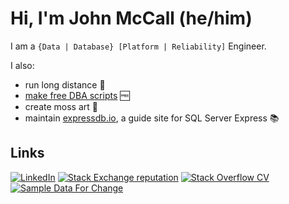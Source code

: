 # Hi, I'm John McCall (he/him)

I am a `{Data | Database} [Platform | Reliability]` Engineer.

I also:

* run long distance :runner:
* [make free DBA scripts](https://github.com/LowlyDBA/dba-multitool) :free:
* create moss art :deciduous_tree:
* maintain [expressdb.io][expdb], a guide site for SQL Server Express 📚

## Links

[![LinkedIn](https://img.shields.io/badge/LinkedIn--_.svg?style=social&logo=linkedin)][linkedin]
[![Stack Exchange reputation](https://img.shields.io/stackexchange/dba/r/45616?label=DBA%20StackExchange&logo=stackexchange&style=social)][dba.se]
[![Stack Overflow CV](https://img.shields.io/badge/StackOverflow%20CV--grey?style=social&logo=stack-overflow)][se.dev]
[![Sample Data For Change](https://img.shields.io/badge/Sample%20Data%20For%20Change%20%E2%9D%A4--red?style=social)][sdfc]

[sdfc]: https://sampledataforchange.github.io/
[dba.se]: https://dba.stackexchange.com/users/45616/lowlydba/
[linkedin]: https://www.linkedin.com/in/johnhmccall/
[se.dev]: https://stackoverflow.com/users/story/4406684
[expdb]: https://expressdb.io 
